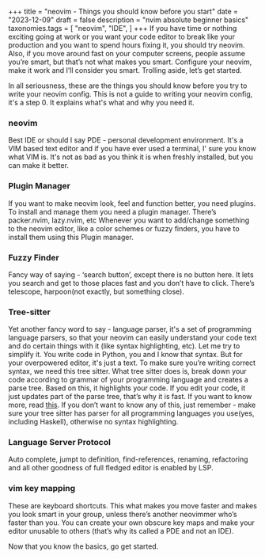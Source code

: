 +++
title = "neovim - Things you should know before you start"
date = "2023-12-09"
draft = false
description = "nvim absolute beginner basics"
taxonomies.tags = [
    "neovim",
    "IDE",
]
+++
If you have time or nothing exciting going at work or you want your code editor to break like your production and you want to spend hours fixing it, you should try neovim. Also, if you move around fast on your computer screens, people assume you’re smart, but that’s not what makes you smart. Configure your neovim, make it work and I’ll consider you smart. Trolling aside, let’s get started.

In all seriousness, these are the things you should know before you try to write your neovim config. This is not a guide to writing your neovim config, it's a step 0. It explains what's what and why you need it.

### neovim
Best IDE or should I say PDE - personal development environment. It's a VIM based text editor and if you have ever used a terminal, I' sure you know what VIM is. It's not as bad as you think it is when freshly installed, but you can make it better.

### Plugin Manager
If you want to make neovim look, feel and function better, you need plugins. To install and manage them you need a plugin manager. There’s packer.nvim, lazy.nvim, etc
Whenever you want to add/change something to the neovim editor, like a color schemes or fuzzy finders, you have to install them using this Plugin manager.

### Fuzzy Finder
Fancy way of saying - ‘search button’, except there is no button here. It lets you search and get to those places fast and you don’t have to click. There’s telescope, harpoon(not exactly, but something close).

### Tree-sitter
Yet another fancy word to say - language parser, it's a set of programming language parsers, so that your neovim can easily understand your code text and do certain things with it (like syntax highlighting, etc). Let me try to simplify it.
You write code in Python, you and I know that syntax. But for your overpowered editor, it's just a text. To make sure you’re writing correct syntax, we need this tree sitter.
What tree sitter does is, break down your code according to grammar of your programming language and creates a parse tree. Based on this, it highlights your code. If you edit your code, it just updates part of the parse tree, that’s why it is fast. If you want to know more, read [this](https://thevaluable.dev/tree-sitter-neovim-overview/).
If you don’t want to know any of this, just remember - make sure your tree sitter has parser for all programming languages you use(yes, including Haskell), otherwise no syntax highlighting.

### Language Server Protocol
Auto complete, jumpt to definition, find-references, renaming, refactoring and all other goodness of full fledged editor is enabled by LSP.

### vim key mapping
These are keyboard shortcuts. This what makes you move faster and makes you look smart in your group, unless there’s another neovimmer who’s faster than you. You can create your own obscure key maps and make your editor unusable to others (that’s why its called a PDE and not an IDE).

Now that you know the basics, go get started.
